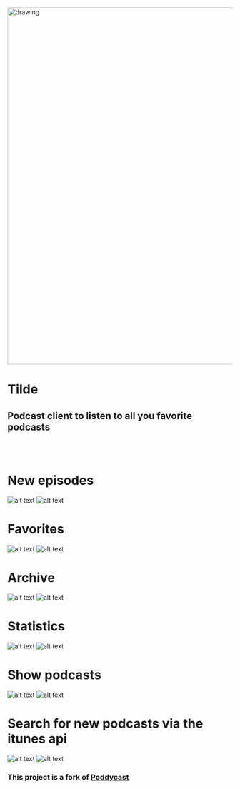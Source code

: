 <img src="images/logo_github.png" alt="drawing" width="800"/>

# Tilde
## Podcast client to listen to all you favorite podcasts

<br><br>

# New episodes
![alt text](images/screenshots/dark1.png)
![alt text](images/screenshots/light1.png)

# Favorites
![alt text](images/screenshots/dark2.png)
![alt text](images/screenshots/light2.png)

# Archive
![alt text](images/screenshots/dark3.png)
![alt text](images/screenshots/light3.png)

# Statistics
![alt text](images/screenshots/dark4.png)
![alt text](images/screenshots/light4.png)

# Show podcasts
![alt text](images/screenshots/dark6.png)
![alt text](images/screenshots/light6.png)

# Search for new podcasts via the itunes api
![alt text](images/screenshots/dark7.png)
![alt text](images/screenshots/light7.png)

### This project is a fork of [Poddycast](https://github.com/MrChuckomo/poddycast)